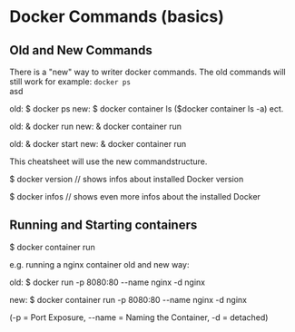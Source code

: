# Docker Commands (basics)

## Old and New Commands
There is a "new" way to writer docker commands. The old commands will still work for example: `docker ps` <br />
asd

old: $ docker ps
new: $ docker container ls
    ($docker container ls -a) ect.

old: & docker run
new: & docker container run

old: & docker start <container>
new: & docker container run <container>

This cheatsheet will use the new commandstructure.


$ docker version
// shows infos about installed Docker version

$ docker infos
// shows even more infos about the installed Docker



## Running and Starting containers
$ docker container run

e.g. running a nginx container old and new way:

old:
$ docker run -p 8080:80 --name nginx -d nginx

new:
$ docker container run -p 8080:80 --name nginx -d nginx

(-p = Port Exposure, --name = Naming the Container, -d = detached)


